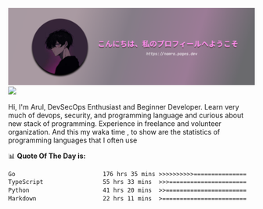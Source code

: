 ![banner](.github/profile-markdown.png)
<img src="https://user-images.githubusercontent.com/73097560/115834477-dbab4500-a447-11eb-908a-139a6edaec5c.gif"></p>

Hi, I'm Arul, DevSecOps Enthusiast and Beginner Developer. Learn very much of devops, security, and programming language and curious about new stack of programming. Experience in freelance and volunteer organization. And this my waka time , to show are the statistics of programming languages that I often use

📊 **Quote Of The Day is:**
<!--START_SECTION:waka-->

```txt
Go                         176 hrs 35 mins >>>>>>>>>>===============   41.74 %
TypeScript                 55 hrs 33 mins  >>>======================   13.13 %
Python                     41 hrs 20 mins  >>=======================   09.77 %
Markdown                   22 hrs 11 mins  >========================   05.24 %
```

<!--END_SECTION:waka-->
